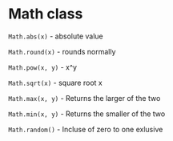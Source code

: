 # Math class

`Math.abs(x)` - absolute value

`Math.round(x)` - rounds normally

`Math.pow(x, y)` - x^y

`Math.sqrt(x)` - square root x

`Math.max(x, y)` - Returns the larger of the two

`Math.min(x, y)` - Returns the smaller of the two

`Math.random()` - Incluse of zero to one exlusive 